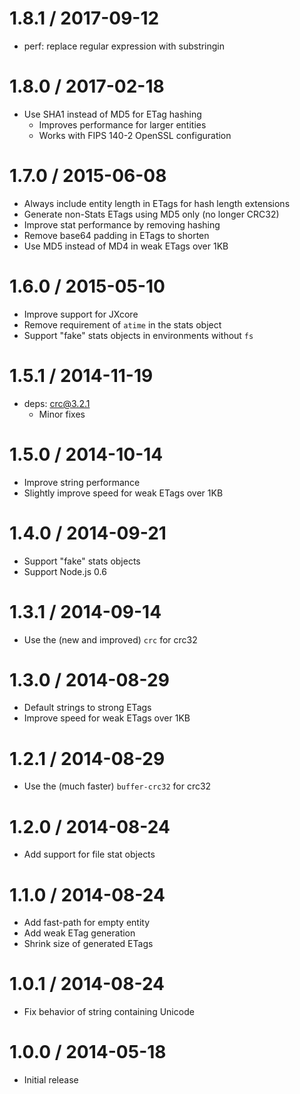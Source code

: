 1.8.1 / 2017-09-12
==================

  * perf: replace regular expression with substringin

1.8.0 / 2017-02-18
==================

  * Use SHA1 instead of MD5 for ETag hashing
    - Improves performance for larger entities
    - Works with FIPS 140-2 OpenSSL configuration

1.7.0 / 2015-06-08
==================

  * Always include entity length in ETags for hash length extensions
  * Generate non-Stats ETags using MD5 only (no longer CRC32)
  * Improve stat performance by removing hashing
  * Remove base64 padding in ETags to shorten
  * Use MD5 instead of MD4 in weak ETags over 1KB

1.6.0 / 2015-05-10
==================

  * Improve support for JXcore
  * Remove requirement of `atime` in the stats object
  * Support "fake" stats objects in environments without `fs`

1.5.1 / 2014-11-19
==================

  * deps: crc@3.2.1
    - Minor fixes

1.5.0 / 2014-10-14
==================

  * Improve string performance
  * Slightly improve speed for weak ETags over 1KB

1.4.0 / 2014-09-21
==================

  * Support "fake" stats objects
  * Support Node.js 0.6

1.3.1 / 2014-09-14
==================

  * Use the (new and improved) `crc` for crc32

1.3.0 / 2014-08-29
==================

  * Default strings to strong ETags
  * Improve speed for weak ETags over 1KB

1.2.1 / 2014-08-29
==================

  * Use the (much faster) `buffer-crc32` for crc32

1.2.0 / 2014-08-24
==================

  * Add support for file stat objects

1.1.0 / 2014-08-24
==================

  * Add fast-path for empty entity
  * Add weak ETag generation
  * Shrink size of generated ETags

1.0.1 / 2014-08-24
==================

  * Fix behavior of string containing Unicode

1.0.0 / 2014-05-18
==================

  * Initial release
